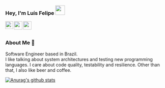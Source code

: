 ### Hey, I'm Luís Felipe <img src="https://media.giphy.com/media/hvRJCLFzcasrR4ia7z/giphy.gif" width="30px">

<a href="https://www.linkedin.com/in/luisfelipegodoi/" target="_blank">
  <img align="left" width="24px" src="https://cdn.jsdelivr.net/npm/simple-icons@v3/icons/linkedin.svg"  />
</a>
<a href="mailto:godoiluisfelipe@gmail.com" target="_blank">
  <img align="left" width="26px" src="https://cdn.jsdelivr.net/npm/simple-icons@v3/icons/gmail.svg" />
</a>
<a href="https://medium.com/@godoiluisfelipe" target="_blank">
  <img align="left" width="26px" src="https://cdn.jsdelivr.net/npm/simple-icons@v3/icons/medium.svg" />
</a>

<br/><br/>

### About Me 🚀
Software Engineer based in Brazil. <br/>
I like talking about system architectures and testing new programming languages. I care about code quality, testability and resilience.
Other than that, I also like beer and coffee.

[![Anurag's github stats](https://github-readme-stats.vercel.app/api?username=luisfelipegodoi)](https://github.com/luisfelipegodoi)
